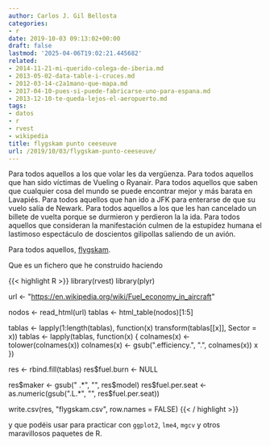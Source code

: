 ```yaml
---
author: Carlos J. Gil Bellosta
categories:
- r
date: 2019-10-03 09:13:02+00:00
draft: false
lastmod: '2025-04-06T19:02:21.445682'
related:
- 2014-11-21-mi-querido-colega-de-iberia.md
- 2013-05-02-data-table-i-cruces.md
- 2012-03-14-c2a1mano-que-mapa.md
- 2017-04-10-pues-si-puede-fabricarse-uno-para-espana.md
- 2013-12-10-te-queda-lejos-el-aeropuerto.md
tags:
- datos
- r
- rvest
- wikipedia
title: flygskam punto ceeseuve
url: /2019/10/03/flygskam-punto-ceeseuve/
---
```


Para todos aquellos a los que volar les da vergüenza. Para todos aquellos que han sido víctimas de Vueling o Ryanair. Para todos aquellos que saben que cualquier cosa del mundo se puede encontrar mejor y más barata en Lavapiés. Para todos aquellos que han ido a JFK para enterarse de que su vuelo salía de Newark. Para todos aquellos a los que les han cancelado un billete de vuelta porque se durmieron y perdieron la la ida. Para todos aquellos que consideran la manifestación culmen de la estupidez humana el lastimoso espectáculo de doscientos gilipollas saliendo de un avión.

Para todos aquellos, [flygskam](/uploads/flygskam.csv).

Que es un fichero que he construido haciendo

{{< highlight R >}}
library(rvest)
library(plyr)

url <- "https://en.wikipedia.org/wiki/Fuel_economy_in_aircraft"

nodos <- read_html(url)
tablas <- html_table(nodos)[1:5]

tablas <- lapply(1:length(tablas), function(x)
    transform(tablas[[x]], Sector = x))
tablas <- lapply(tablas, function(x) {
    colnames(x) <- tolower(colnames(x))
    colnames(x) <- gsub(".efficiency.", ".", colnames(x))
    x
})

res <- rbind.fill(tablas)
res$fuel.burn <- NULL

res$maker <- gsub(" .*", "", res$model)
res$fuel.per.seat <- as.numeric(gsub(".L.*", "",
    res$fuel.per.seat))

write.csv(res, "flygskam.csv", row.names = FALSE)
{{< / highlight >}}

y que podéis usar para practicar con `ggplot2`, `lme4`, `mgcv` y otros maravillosos paquetes de R.